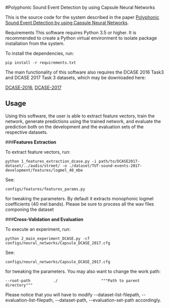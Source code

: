#Polyphonic Sound Event Detection by using Capsule Neural Networks

This is the source code for the system described in the paper [Polyphonic Sound Event Detection by using Capsule Neural Networks](https://arxiv.org/pdf/1810.06325.pdf).

Requirements
This software requires Python 3.5 or higher. It is recommended to create a Python virtual environment to isolate package installation from the system.

To install the dependencies, run:

    pip install -r requirements.txt

The main functionality of this software also requires the DCASE 2016 Task3 and DCASE 2017 Task 3 datasets, which may be downloaded here:

[DCASE-2016](http://www.cs.tut.fi/sgn/arg/dcase2016/task-sound-event-detection-in-real-life-audio),
[DCASE-2017](http://www.cs.tut.fi/sgn/arg/dcase2017/challenge/task-sound-event-detection-in-real-life-audio)

## Usage

Using this software, the user is able to extract feature vectors, train the network, generate predictions using the trained network, and evaluate the prediction
both on the development and the evaluation sets of the respective datasets.

###**Features Extraction**



To extract feature vectors, run:

    python 1_features_extraction_dcase.py -i path/to/DCASE2017-dataset/../audio/street/ -o ./dataset/TUT-sound-events-2017-development/features/logmel_40_mbe

See:

    configs/features/features_params.py


for tweaking the parameters. By default it extracts monophonic logmel coefficients (40 mel bands).
Please be sure to process all the wav files componing the dataset


###**Cross-Validation and Evaluation**

To execute an experiment, run:

    python 2_main_experiment_DCASE.py -cf configs/neural_networks/Capsule_DCASE_2017.cfg

See:

    configs/neural_networks/Capsule_DCASE_2017.cfg 


for tweaking the parameters. You may also want to change the work path:

    --root-path          ./                   """Path to parent directory"""

Please notice that you will have to modify --dataset-list-filepath, --evaluation-list-filepath, --dataset-path, --evaluation-set-path accordingly.